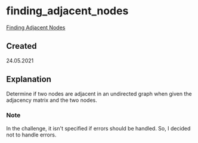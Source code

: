 # finding_adjacent_nodes
[Finding Adjacent Nodes](https://edabit.com/challenge/3DAkZHv2LZjgqWbvW)

## Created
24.05.2021

## Explanation
Determine if two nodes are adjacent in an undirected graph when given the adjacency matrix and the two nodes.

### Note
In the challenge, it isn't specified if errors should be handled. So, I decided not to handle errors.
